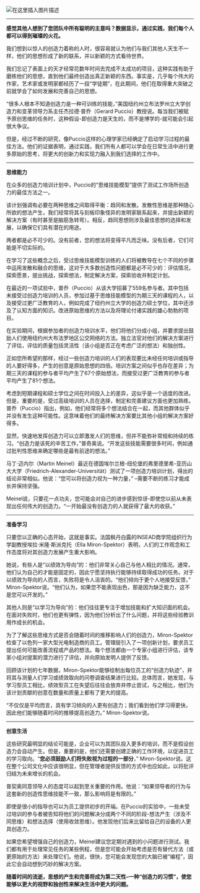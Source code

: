 ![在这里插入图片描述](https://i-blog.csdnimg.cn/blog_migrate/8b0e298fd50a5e5339644b5c000e60b8.png#pic_center)




----

**感觉其他人想到了您团队中所有聪明的主意吗？数据显示，通过实践，我们每个人都可以得到璀璨的火花。**


我们想到以惊人的创造力着称的人时，很容易就认为他们与我们其他人天生不一样，他们的思想形成了新的联系，并以新颖的方式看待世界。 

我们忘记了表面上的天才经常花数年时间去完成不太成功的项目，这种实践有助于磨练他们的思想，直到他们最终创造出真正新颖的东西。事实是，几乎每个伟大的作家，艺术家或发明家都经历了一段“学徒期”，在此期间，他们在取得重大突破之前就学会了如何发展和完善自己的思想。 

“很多人根本不知道创造力是一种可训练的技能，”美国纽约州立布法罗州立大学创造力和变革领导力系主任杰拉德·普乔（Gerard Puccio）教授说。每当我们被赋予原创思维的任务时，这种假设-即创造力是天生的，而不是博学的-就可能会引起很大争议。 

但是，经过不断的研究，像Puccio这样的心理学家已经确定了启动学习过程的最佳方法。他们的证据表明，通过实践，我们所有人都可以学会在日常生活中进行更多原始的思考，将更大的创新力和实现力融入到我们选择的工作中。 

--------
**思维能力** 

在众多的创造力培训计划中，Puccio的“思维技能模型”提供了测试工作场所创造力的最佳方法之一。 

该计划强调有必要在两种思维之间取得平衡：趋同和发散。发散性思维是那种随心所欲的想法产生，我们经常将其与刻板印象怪异的发明家联系起来，并提出新颖的解决方案（有时甚至是脑筋急转弯）。相反，趋同思想则涉及最佳思想的选择和发展，以确保它们具有潜在的用途。 

两者都是必不可少的。没有前者，您的想法将变得平凡而乏味。没有后者，它们可能是不切实际的。

在学习了这些概念之后，受过思维技能模型训练的人们将被教导在七个不同的步骤中运用发散和融合的思维，这对于大多数创造性问题都是必不可少的：评估情况，探索愿景，提出挑战，探索想法，制定解决方案，探索验收并制定计划。 

在最近的一项试验中，普乔（Puccio）从该大学招募了559名参与者。其中包括未接受过创造力培训的人员，参加过基于思维技能模型的为期三天的课程的人，以及接受过更广泛教育的人，例如完成了纽约州立大学的创造力硕士学位，其中还涉及了认知方面的知识。改进原始思维的方法以及将理论付诸实践的雄心勃勃的项目。 

在实验期间，根据参加者的创造力培训水平，他们将他们分成小组，并要求提出鼓励人们使用纽约州大布法罗地区公交网络的方法。独立法官对他们的解决方案进行了评估，评估的质量包括灵活性（该小组是否正在考虑广泛的想法）和独创性。 

正如您所希望的那样，经过一些创造力培训的人们的表现要比未经任何培训或指导的人要好得多，产生的创意是原始思想的四倍。培训方案之间似乎也存在差异；为期三天的课程的参与者平均产生了67个原始想法，而接受过更广泛教育的参与者平均产生了81个想法。 

考虑到短期课程和硕士学位之间在时间投入上的差异，这似乎是一个适度的改进。但是，重要的是，受过高级培训的人员在选择，制定和完善建议方面也更加熟练。普乔（Puccio）指出，例如，他们经常将多个想法结合在一起，而其他群体似乎并没有发生这种可能性。这意味着他们的最终解决方案要比其他小组的解决方案好得多。

显然，快速地发挥创造力可以立即激发人们的思维，但并不能弥补常规和持续的练习。“创造力是该死的辛苦工作，”普奇奥说。“开发这些技能需要很多时间，例如通过批判性思维来确定哪些是最有前途的想法。” 

马丁·迈内尔（Martin Meinel）最近在德国埃尔兰根-纽伦堡的弗里德里希-亚历山大大学（Friedrich-Alexander-Universität）测试了一项创造力培训计划，得出的结论非常相似。他说：“您可以将创造力视为一种力量，” –需要不断的练习才能成长并保持坚强。 

Meinel说，只要花一点功夫，您可能会对自己的进步感到惊讶-即使您以前从未表现出任何伟大的创造力。“一开始最没有创造力的人就获得了最大的收获。” 


-----------

**准备学习** 

只要您以正确的心态开始，这就是事实。法国枫丹白露的INSEAD商学院组织行为学副教授埃拉·米隆·斯派克托（Ella Miron-Spektor）表明，人们的工作观念和工作态度将对其创造力发展产生重大影响。 

她说，有些人是“以绩效为导向”的：他们非常关心自己与他人相比的情况。通常，他们认为自己的才能是固定的，因此宁愿坚持执行能够持续取得成功的任务。对于以绩效为导向的人而言，失败将是令人沮丧的。“他们倾向于更个人地接受反馈，” Miron-Spektor说。“他们认为，如果您不能表现出色，那是因为缺乏能力，这不是您可以开发的。” 

其他人则是“以学习为导向”的：他们往往更专注于增加技能和扩大知识面的机会。在面对失败时，他们也更有弹性，因为他们分析出了什么问题，并将这些经验教训用作成长的机会。 

为了了解这些思维方式是否会随着时间的推移影响人们的创造力，Miron-Spektor检查了以色列一家大型光电制造商的员工。管理层引入了一项创新计划，要求员工提出任何可能改善流程或产品的想法。每个想法都由一个专家小组进行评估，该专家小组对提案的潜力进行了评估，并向原始发明人提供了反馈。 

回顾该计划的七年数据，Miron-Spektor能够绘制出每位员工的“创造力轨迹”，并将其与测量人们学习或绩效取向的问卷调查结果进行比较。总体而言，她发现，与学习型员工相比，绩效型员工在失望后往往会放弃并停止尝试，与之相比，他们为该计划贡献的创意在数量和质量上都有了更大的提高。 

“不仅仅是平均而言，具有学习倾向的人更有创造力；我们看到他们学​​习得更快，因此他们能够随着时间的推移提高创造力。” Miron-Spektor说。 


----
**创意生活** 

这些研究最明显的结论可能是，企业可以为其团队投入更多的培训，而不是假设创造力会自动产生。但是，重要的是，他们还需要创建正确的工作环境，以促进员工的学习取向。“**您必须鼓励人们将失败视为过程的一部分**，” Miron-Spektor说。这在整个公司文化中应该很明显，但在管理者提供反馈的方式中也应如此，以将批评归结为未来增长的机会。 

普契奥同意领导人的态度可以起到至关重要的作用。他说：“如果领导者的行为与这套新的创造性思维技能不一致，那么影响将是有限的。” 

即使是很小的指导也可以为员工提供初步的开端。在Puccio的实验中，一些未受过培训的参与者被告知将他们的问题解决分成两个不同的阶段-想法产生（涉及不同思维）和想法选择（使用收敛思维）。他发现他们后来比留给自己的设备的人更具创造力。 

如果您希望增强自己的创造力，Meinel建议您定期对遇到的小问题进行测试。我们都有用于处理常见任务的某些例程，但是您可能会开始考虑是否有替代方法（或更原始的方法）来处理它们。他说，很快，您可能会发现您的大脑已被“编程”，因此它会自动想到巧妙的解决方案。 

**随着时间的流逝，思想的产生和完善将成为第二天性–一种“创造力的习惯”，使您能够以更大的视野和独创性来解决生活中更大的问题。**

